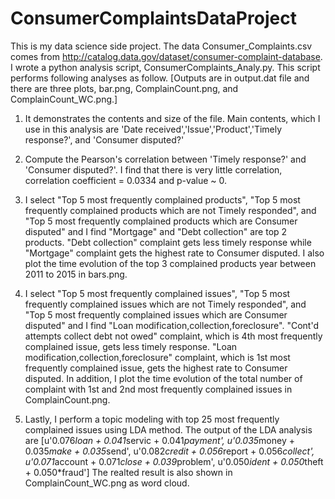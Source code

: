 # ConsumerComplaintsDataProject
This is my data science side project.
The data Consumer_Complaints.csv comes from http://catalog.data.gov/dataset/consumer-complaint-database.
I wrote a python analysis script, ConsumerComplaints_Analy.py.
This script performs following analyses as follow.
[Outputs are in output.dat file and there are three plots, bar.png, ComplainCount.png, and ComplainCount_WC.png.]

1) It demonstrates the contents and size of the file.
   Main contents, which I use in this analysis are 'Date received','Issue','Product','Timely response?', and 'Consumer disputed?'

2) Compute the Pearson's correlation between 'Timely response?' and 'Consumer disputed?'.
   I find that there is very little correlation, correlation coefficient = 0.0334 and p-value ~ 0.

3) I select "Top 5 most frequently complained products", "Top 5 most frequently complained products which are not Timely responded", and "Top 5 most frequently complained products which are Consumer disputed" and I find "Mortgage" and "Debt collection" are top 2 products.
   "Debt collection" complaint gets less timely response while "Mortgage" complaint gets the highest rate to Consumer disputed.
   I also plot the time evolution of the top 3 complained products year between 2011 to 2015 in bars.png.

4) I select "Top 5 most frequently complained issues", "Top 5 most frequently complained issues which are not Timely responded", and "Top 5 most frequently complained issues which are Consumer disputed" and I find "Loan modification,collection,foreclosure".
   "Cont'd attempts collect debt not owed" complaint, which is 4th most frequently complained issue, gets less timely response.
   "Loan modification,collection,foreclosure" complaint, which is 1st most frequently complained issue, gets the highest rate to Consumer disputed.
   In addition, I plot the time evolution of the total number of complaint with 1st and 2nd most frequently complained issues in ComplainCount.png.

5) Lastly, I perform a topic modeling with top 25 most frequently complained issues using LDA method.
   The output of the LDA analysis are [u'0.076*loan + 0.041*servic + 0.041*payment', u'0.035*money + 0.035*make + 0.035*send', u'0.082*credit + 0.056*report + 0.056*collect', u'0.071*account + 0.071*close + 0.039*problem', u'0.050*ident + 0.050*theft + 0.050*fraud']
   The realted result is also shown in ComplainCount_WC.png as word cloud.